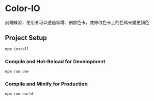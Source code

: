 # Color-IO

前端練習，使用者可以透過新增、刪除色卡，或修改色卡上的色碼來變更顏色

## Project Setup

```sh
npm install
```

### Compile and Hot-Reload for Development

```sh
npm run dev
```

### Compile and Minify for Production

```sh
npm run build
```
